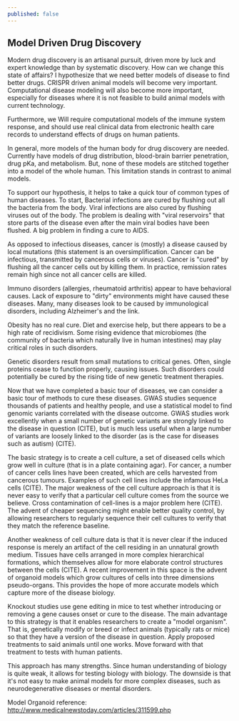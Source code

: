 ```yaml
---
published: false
---
```

## Model Driven Drug Discovery

Modern drug discovery is an artisanal pursuit, driven more by luck and expert knowledge than by systematic discovery. How can we change this state of affairs? I hypothesize that we need better models of disease to find better drugs. CRISPR driven animal models will become very important. Computational disease modeling will also become more important, especially for diseases where it is not feasible to build animal models with current technology.

Furthermore, we Will require computational models of the immune system response, and should use real clinical data from electronic health care records to understand effects of drugs on human patients.

In general, more models of the human body for drug discovery are needed. Currently have models of drug distribution, blood-brain barrier penetration, drug pKa, and metabolism. But, none of these models are stitched together into a model of the whole human. This limitation stands in contrast to animal models.

To support our hypothesis, it helps to take a quick tour of common types of human diseases.
To start, Bacterial infections are cured by flushing out all the bacteria from the body. Viral infections are also cured by flushing viruses out of the body. The problem is dealing with "viral reservoirs" that store parts of the disease even after the main viral bodies have been flushed. A big problem in finding a cure to AIDS.

As opposed to infectious diseases, cancer is (mostly) a disease caused by local mutations (this statement is an oversimplification. Cancer can be infectious, transmitted by cancerous cells or viruses). Cancer is "cured" by flushing all the cancer cells out by killing them. In practice, remission rates remain high since not all cancer cells are killed.

Immuno disorders (allergies, rheumatoid arthritis) appear to have behavioral causes. Lack of exposure to "dirty" environments might have caused these diseases. Many, many diseases look to be caused by immunological disorders, including Alzheimer's and the link.

Obesity has no real cure. Diet and exercise help, but there appears to be a high rate of recidivism. Some rising evidence that microbiomes (the community of bacteria which naturally live in human intestines) may play critical roles in such disorders.

Genetic disorders result from small mutations to critical genes. Often, single proteins cease to function properly, causing issues. Such disorders could potentially be cured by the rising tide of new genetic treatment therapies.

Now that we have completed a basic tour of diseases, we can consider a basic tour of methods to cure these diseases. GWAS studies sequence thousands of patients and healthy people, and use a statistical model to find genomic variants correlated with the disease outcome. GWAS studies work excellently when a small number of genetic variants are strongly linked to the disease in question (CITE), but is much less useful when a large number of variants are loosely linked to the disorder (as is the case for diseases such as autism) (CITE).

The basic strategy is to create a cell culture, a set of diseased cells which grow well in culture (that is in a plate containing agar). For cancer, a number of cancer cells lines have been created, which are cells harvested from cancerous tumours. Examples of such cell lines include the infamous HeLa cells (CITE). The major weakness of the cell culture approach is that it is never easy to verify that a particular cell culture comes from the source we believe. Cross contamination of cell-lines is a major problem here (CITE). The advent of cheaper sequencing might enable better quality control, by allowing researchers to regularly sequence their cell cultures to verify that they match the reference baseline. 

Another weakness of cell culture data is that it is never clear if the induced response is merely an artifact of the cell residing in an unnatural growth medium. Tissues have cells arranged in more complex hierarchical formations, which themselves allow for more elaborate control structures between the cells (CITE). A recent improvement in this space is the advent of organoid models which grow cultures of cells into three dimensions pseudo-organs. This provides the hope of more accurate models which capture more of the disease biology.

Knockout studies use gene editing in mice to test whether introducing or removing a gene causes onset or cure to the disease. The main advantage to this strategy is that it enables researchers to create a "model organism". That is, genetically modify or breed or infect animals (typically rats or mice) so that they have a version of the disease in question. Apply proposed treatments to said animals until one works. Move forward with that treatment to tests with human patients.

This approach has many strengths. Since human understanding of biology is quite weak, it allows for testing biology with biology. The downside is that it's not easy to make animal models for more complex diseases, such as neurodegenerative diseases or mental disorders.



Model Organoid reference: http://www.medicalnewstoday.com/articles/311599.php